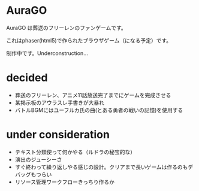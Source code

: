 # AuraGO
AuraGO は葬送のフリーレンのファンゲームです。

これはphaser(html5)で作られたブラウザゲーム（になる予定）です。

制作中です。Underconstruction...

# decided
- 葬送のフリーレン、アニメ11話放送完了までにゲームを完成させる
- 某掲示板のアウラスレ手書きが大暴れ
- バトルBGMにはユーフルカ氏の曲(とある勇者の戦いの記憶)を使用する

# under consideration
- テキスト分類使って何かやる（ルドラの秘宝的な）
- 演出のジューシーさ
- すぐ終わって繰り返しやる感じの設計。クリアまで長いゲームは作るのもデバッグもつらい
- リソース管理ワークフローきっちり作るか
